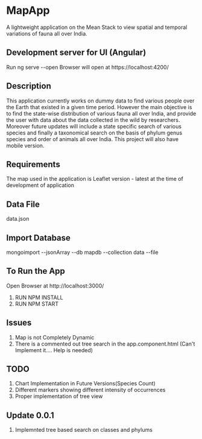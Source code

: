 # MapApp
A lightweight application on the Mean Stack to view spatial and temporal variations of fauna all over India.

## Development server for UI (Angular)
Run ng serve --open
Browser will open at https://localhost:4200/

## Description

This application currently works on dummy data to find various people over the Earth that existed in a given time period.
However the main objective is to find the state-wise distribution of various fauna all over India, and provide the user with
data about the data collected in the wild by researchers. Moreover future updates will include a state specific search of various species and finally a taxonomical search on the basis of phylum genus species and order of animals all over India.
This project will also have mobile version.

## Requirements
The map used in the application is Leaflet version - latest at the time of development of application

## Data File
data.json

## Import Database
mongoimport --jsonArray --db mapdb --collection data --file <path to filename>

## To Run the App
Open Browser at http://localhost:3000/

1.  RUN NPM INSTALL
2.  RUN NPM START

## Issues
1. Map is not Completely Dynamic
2. There is a commented out tree search in the app.component.html (Can't Implement it.... Help is needed)

## TODO
1. Chart Implementation in Future Versions(Species Count)
2. Different markers showing different intensity of occurrences
3. Proper implementation of tree view


## Update 0.0.1
1. Implemnted tree based search on classes and phylums
